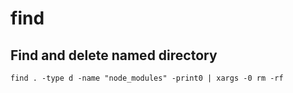# **find**

## Find and delete named directory

```shell
find . -type d -name "node_modules" -print0 | xargs -0 rm -rf
```
